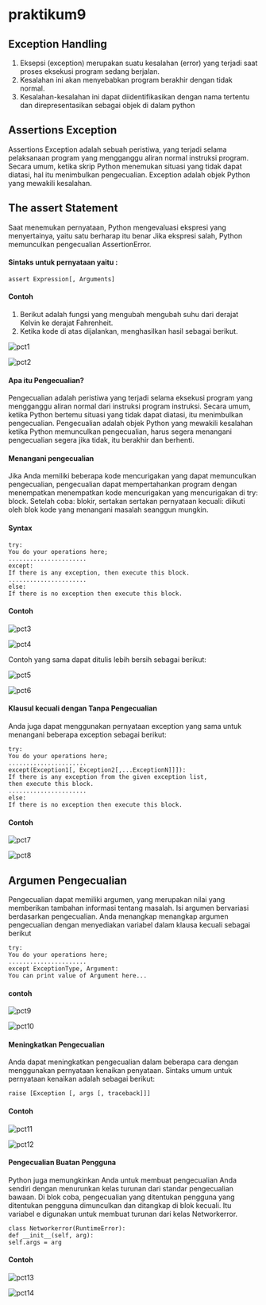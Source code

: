 # praktikum9
## Exception Handling
1. Eksepsi (exception) merupakan suatu kesalahan (error) yang terjadi saat proses eksekusi program sedang berjalan.
2. Kesalahan ini akan menyebabkan program berakhir dengan tidak normal. 
3. Kesalahan-kesalahan ini dapat diidentifikasikan dengan nama tertentu dan direpresentasikan sebagai objek di dalam python

## Assertions Exception
Assertions Exception adalah sebuah peristiwa, yang terjadi selama pelaksanaan program yang mengganggu aliran normal instruksi program. Secara umum, ketika skrip Python menemukan situasi yang tidak dapat diatasi, hal itu menimbulkan pengecualian. Exception adalah objek Python yang mewakili kesalahan.

## The assert Statement
Saat menemukan pernyataan, Python mengevaluasi ekspresi yang menyertainya, yaitu satu berharap itu benar Jika ekspresi salah, Python memunculkan pengecualian AssertionError.
#### Sintaks untuk pernyataan yaitu :
```
assert Expression[, Arguments]
```
#### Contoh
1. Berikut adalah fungsi yang mengubah mengubah suhu dari derajat Kelvin ke derajat Fahrenheit.
2. Ketika kode di atas dijalankan, menghasilkan hasil sebagai berikut.

![pct1](https://user-images.githubusercontent.com/115356128/208431343-15325338-ea09-41f4-a981-7a337ca2d573.png)

![pct2](https://user-images.githubusercontent.com/115356128/208431421-80dd4de4-d821-4320-aad9-46162b637311.png)

#### Apa itu Pengecualian?
Pengecualian adalah peristiwa yang terjadi selama eksekusi program yang mengganggu aliran normal dari instruksi program instruksi. Secara umum, ketika Python bertemu situasi yang tidak dapat diatasi, itu menimbulkan pengecualian. Pengecualian adalah objek Python yang mewakili kesalahan ketika Python memunculkan pengecualian, harus segera menangani pengecualian segera jika tidak, itu berakhir dan berhenti.

#### Menangani pengecualian
Jika Anda memiliki beberapa kode mencurigakan yang dapat memunculkan pengecualian, pengecualian dapat mempertahankan program dengan menempatkan menempatkan kode mencurigakan yang mencurigakan di try: block. Setelah coba: blokir, sertakan sertakan pernyataan kecuali: diikuti oleh blok kode yang menangani masalah seanggun mungkin.

#### Syntax
```
try:
You do your operations here;
......................
except:
If there is any exception, then execute this block.
......................
else:
If there is no exception then execute this block.
```

#### Contoh 
![pct3](https://user-images.githubusercontent.com/115356128/208433108-af9c7276-f872-4997-a3bb-d12204321d8f.png)

![pct4](https://user-images.githubusercontent.com/115356128/208433413-07d9a545-32ff-4b8e-a0a4-b65b7158a9cf.png)

  Contoh yang sama dapat ditulis lebih bersih sebagai berikut: 

![pct5](https://user-images.githubusercontent.com/115356128/208433836-66651c20-432a-4ffb-aac8-aae357c53b18.png)

![pct6](https://user-images.githubusercontent.com/115356128/208433851-89648a7a-043a-408f-8566-4091fad0cb20.png)

#### Klausul kecuali dengan Tanpa Pengecualian

  Anda juga dapat menggunakan pernyataan exception yang sama untuk menangani beberapa exception sebagai berikut:
```
try:
You do your operations here;
......................
except(Exception1[, Exception2[,...ExceptionN]]]):
If there is any exception from the given exception list,
then execute this block.
......................
else:
If there is no exception then execute this block.
```
#### Contoh
![pct7](https://user-images.githubusercontent.com/115356128/208434582-59c72b35-a5f5-4b7e-a68a-dcb02498d858.png)

![pct8](https://user-images.githubusercontent.com/115356128/208434603-9e3660a0-a044-437d-aff1-e805c271051b.png)

## Argumen Pengecualian
Pengecualian dapat memiliki argumen, yang merupakan nilai yang memberikan tambahan informasi tentang masalah. Isi argumen bervariasi berdasarkan pengecualian. Anda menangkap menangkap argumen pengecualian dengan menyediakan variabel dalam klausa kecuali sebagai berikut
```
try:
You do your operations here;
......................
except ExceptionType, Argument:
You can print value of Argument here...
```
#### contoh 
![pct9](https://user-images.githubusercontent.com/115356128/208436116-ff9530c4-47e7-4d9c-a6bd-c48961b96bc7.png)

![pct10](https://user-images.githubusercontent.com/115356128/208436147-4609546d-ca7f-4524-ad97-63c029675246.png)

#### Meningkatkan Pengecualian
Anda dapat meningkatkan pengecualian dalam beberapa cara dengan menggunakan pernyataan kenaikan penyataan. 
  Sintaks umum untuk pernyataan kenaikan adalah sebagai berikut:
```
raise [Exception [, args [, traceback]]]
```

#### Contoh
![pct11](https://user-images.githubusercontent.com/115356128/208437412-6f09c474-f33b-4f17-baba-18570a3bc876.png)

![pct12](https://user-images.githubusercontent.com/115356128/208437434-318c03ac-d246-4853-bb0b-a198d16a0e7a.png)

#### Pengecualian Buatan Pengguna
Python juga memungkinkan Anda untuk membuat pengecualian Anda sendiri dengan menurunkan kelas turunan dari standar pengecualian bawaan. Di blok coba, pengecualian yang ditentukan pengguna yang ditentukan pengguna dimunculkan dan ditangkap di blok kecuali. Itu variabel e digunakan untuk membuat turunan dari kelas Networkerror.
```
class Networkerror(RuntimeError):
def __init__(self, arg):
self.args = arg
```

#### Contoh
![pct13](https://user-images.githubusercontent.com/115356128/208438452-bb5fd015-c3b8-4470-8438-dc77ff451dfc.png)

![pct14](https://user-images.githubusercontent.com/115356128/208438475-b3e7d65c-464e-447f-a58b-982949037933.png)


















